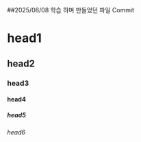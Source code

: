 ##2025/06/08
학습 하며 만들었던 파일 Commit

# head1
## head2
### head3
#### head4
##### head5
###### head6


<!--
Stopwatch Timer Commited
ini & grd Commited
Socket_TCP Commited
TextFileRead Commited
-->

